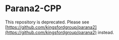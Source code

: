 # Parana2-CPP

This repository is deprecated.  Please see [https://github.com/kingsfordgroup/parana2](https://github.com/kingsfordgroup/parana2) instead.
